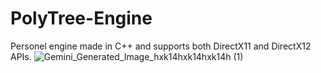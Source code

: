 # PolyTree-Engine

Personel engine made in C++ and supports both DirectX11 and DirectX12 APIs.
![Gemini_Generated_Image_hxk14hxk14hxk14h (1)](https://github.com/user-attachments/assets/10ac753a-694d-4466-99c6-071250a84b75)
